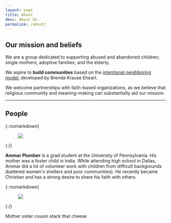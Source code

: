 ```yaml
---
layout: page
title: About
desc: About Us
permalink: /about/
---
```


<div class="pretty-links">

## Our mission and beliefs

We are a group dedicated to supporting abused and abandoned children; single mothers; 
adoptive families; and the elderly. 

We aspire to **build communities** based on the [intentional neighboring model](https://neighbors-the-power-of-the-people-next-door.com/), developed by Brenda Krause Eheart. 

We welcome partnerships with faith-based organizations, as we believe that religious 
community and meaning-making can substantially aid our mission.

--- 

## People

{::nomarkdown} 
<figure class="site-profile">
    <img src="{{ site.baseurl }}/assets/img/profile.png">
</figure>
{:/}


**Ammar Plumber** is a grad student at the University of Pennsylvania. His mother was a foster child in India. While attending high school in Dallas, Ammar did a lot of volunteer work with children from difficult backgrounds (battered women's shelters and poor communities). He recently became Christian and has a strong desire to share his faith with others.


{::nomarkdown} 
<figure class="site-profile">
    <img src="{{ site.baseurl }}/assets/img/Ammar.jpg">
</figure>
{:/}


Mother sister cousin stack that cheese


</div>

